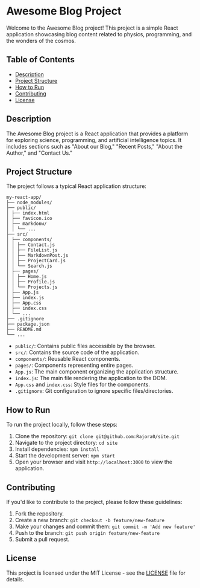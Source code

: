 # Awesome Blog Project

Welcome to the Awesome Blog project! This project is a simple React application showcasing blog content related to physics, programming, and the wonders of the cosmos.

## Table of Contents

- [Description](#description)
- [Project Structure](#project-structure)
- [How to Run](#how-to-run)
- [Contributing](#contributing)
- [License](#license)

## Description

The Awesome Blog project is a React application that provides a platform for exploring science, programming, and artificial intelligence topics. It includes sections such as "About our Blog," "Recent Posts," "About the Author," and "Contact Us."

## Project Structure

The project follows a typical React application structure:

```
my-react-app/
├── node_modules/
├── public/
│ ├── index.html
│ ├── favicon.ico
│ ├── markdonw/
│ │ └── ...
├── src/
│ ├── components/
│ │ ├── Contact.js
│ │ ├── FileList.js
│ │ ├── MarkdownPost.js
│ │ ├── ProjectCard.js
│ │ └── Search.js
│ ├── pages/
│ │ ├── Home.js
│ │ ├── Profile.js
│ │ └── Projects.js
│ ├── App.js
│ ├── index.js
│ ├── App.css
│ ├── index.css
│ └── ...
├── .gitignore
├── package.json
├── README.md
└── ...
```

- `public/`: Contains public files accessible by the browser.
- `src/`: Contains the source code of the application.
- `components/`: Reusable React components.
- `pages/`: Components representing entire pages.
- `App.js`: The main component organizing the application structure.
- `index.js`: The main file rendering the application to the DOM.
- `App.css` and `index.css`: Style files for the components.
- `.gitignore`: Git configuration to ignore specific files/directories.

## How to Run

To run the project locally, follow these steps:

1. Clone the repository: `git clone git@github.com:Rajora0/site.git`
2. Navigate to the project directory: `cd site`
3. Install dependencies: `npm install`
4. Start the development server: `npm start`
5. Open your browser and visit `http://localhost:3000` to view the application.

## Contributing

If you'd like to contribute to the project, please follow these guidelines:

1. Fork the repository.
2. Create a new branch: `git checkout -b feature/new-feature`
3. Make your changes and commit them: `git commit -m 'Add new feature'`
4. Push to the branch: `git push origin feature/new-feature`
5. Submit a pull request.

## License

This project is licensed under the MIT License - see the [LICENSE](LICENSE) file for details.
